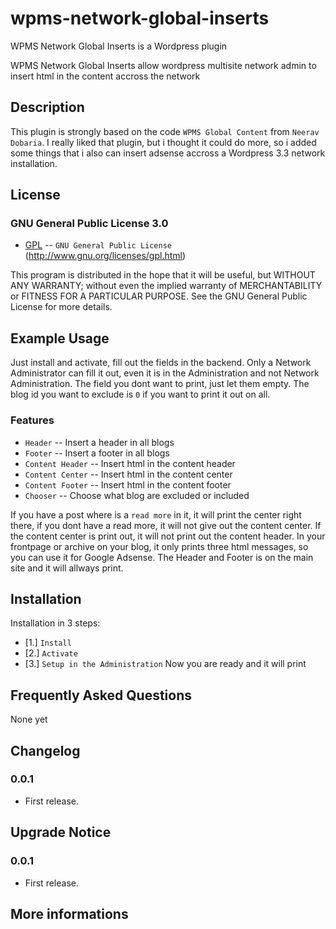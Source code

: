 wpms-network-global-inserts
===========================

WPMS Network Global Inserts is a Wordpress plugin

[Blog]: http://projects.ruben-storm.eu/wpms-network-global-inserts/

WPMS Network Global Inserts allow wordpress multisite network admin to insert html in the content accross the network


Description
--------------

This plugin is strongly based on the code `WPMS Global Content` from `Neerav Dobaria`.
I really liked that plugin, but i thought it could do more, so i added some 
things that i also can insert adsense accross a Wordpress 3.3 network installation.


License
--------------

### GNU General Public License 3.0


* [GPL](http://www.gnu.org/licenses/gpl.html) -- `GNU General Public License` (http://www.gnu.org/licenses/gpl.html)

This program is distributed in the hope that it will be useful,
but WITHOUT ANY WARRANTY; without even the implied warranty of
MERCHANTABILITY or FITNESS FOR A PARTICULAR PURPOSE.  See the
GNU General Public License for more details.


Example Usage
--------------

Just install and activate, fill out the fields in the backend. Only a Network 
Administrator can fill it out, even it is in the Administration and not 
Network Administration. 
The field you dont want to print, just let them empty. The blog id you want 
to exclude is `0` if you want to print it out on all.




### Features

* `Header` -- Insert a header in all blogs
* `Footer` -- Insert a footer in all blogs
* `Content Header` -- Insert html in the content header 
* `Content Center` -- Insert html in the content center 
* `Content Footer` -- Insert html in the content footer 
* `Chooser` -- Choose what blog are excluded or included

If you have a post where is a `read more` in it, it will print the center 
right there, if you dont have a read more, it will not give out the content 
center. If the content center is print out, it will not print out the content 
header. In your frontpage or archive on your blog, it only prints three html 
messages, so you can use it for Google Adsense. The Header and Footer is on the 
main site and it will allways print.



Installation
--------------

Installation in 3 steps:

*  [1.] `Install`
*  [2.] `Activate`
*  [3.] `Setup in the Administration`
Now you are ready and it will print



Frequently Asked Questions
--------------
None yet




Changelog
--------------

### 0.0.1

* First release.



Upgrade Notice
--------------

### 0.0.1

* First release.



More informations
------------

[Wiki]: https://github.com/rubenstorm/storm-shortcodes/wiki
[Blog]: http://projects.ruben-storm.eu/wpms-network-global-inserts/
[GNU General Public License]: http://www.gnu.org/licenses/gpl.html


